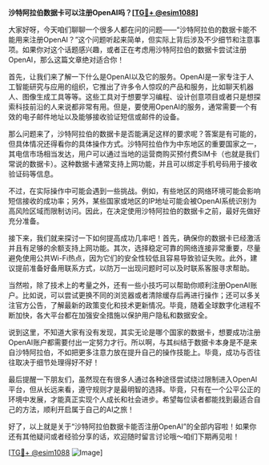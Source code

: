 **沙特阿拉伯数据卡可以注册OpenAI吗？[[TG💪+ @esim1088](https://t.me/s/esim1088)]**

大家好呀，今天咱们聊聊一个很多人都在问的问题——“沙特阿拉伯的数据卡能不能用来注册OpenAI？”这个问题听起来简单，但实际上背后涉及不少细节和注意事项。如果你对这个话题感兴趣，或者正在考虑用沙特阿拉伯的数据卡尝试注册OpenAI，那么这篇文章绝对适合你！

首先，让我们来了解一下什么是OpenAI以及它的服务。OpenAI是一家专注于人工智能研究与应用的组织，它推出了许多令人惊叹的产品和服务，比如聊天机器人、图像生成工具等等。这些工具对于想要学习编程、设计创意项目或者只是想探索科技前沿的人来说都非常有用。但是，要使用OpenAI的服务，通常需要一个有效的电子邮件地址以及能够接收验证短信或邮件的设备。

那么问题来了，沙特阿拉伯的数据卡是否能满足这样的要求呢？答案是有可能的，但具体情况还得看你的具体操作方式。沙特阿拉伯作为中东地区的重要国家之一，其电信市场相当发达，用户可以通过当地的运营商购买预付费SIM卡（也就是我们常说的数据卡）。这种数据卡通常支持上网功能，并且可以绑定手机号码用于接收验证码等信息。

不过，在实际操作中可能会遇到一些挑战。例如，有些地区的网络环境可能会影响短信接收的成功率；另外，某些国家或地区的IP地址可能会被OpenAI系统识别为高风险区域而限制访问。因此，在决定使用沙特阿拉伯的数据卡之前，最好先做好充分准备。

接下来，我们就来探讨一下如何提高成功几率吧！首先，确保你的数据卡已经激活并且有足够的余额支持上网功能。其次，选择稳定可靠的网络连接非常重要，尽量避免使用公共Wi-Fi热点，因为它们的安全性较低且容易导致验证失败。此外，建议提前准备好备用联系方式，以防万一出现问题时可以及时联系客服寻求帮助。

当然啦，除了技术上的考量之外，还有一些小技巧可以帮助你顺利注册OpenAI账户。比如说，可以尝试更换不同的浏览器或者清除缓存后再进行操作；还可以多关注官方公告，了解最新的政策变化和技术更新情况。毕竟，随着全球数字化进程不断加快，各大平台都在加强安全措施以保护用户隐私和数据安全。

说到这里，不知道大家有没有发现，其实无论是哪个国家的数据卡，想要成功注册OpenAI账户都需要付出一定努力才行。所以啊，与其纠结于数据卡本身是不是来自沙特阿拉伯，不如把更多注意力放在提升自己的操作技能上。毕竟，成功与否往往取决于细节处理得好不好！

最后提醒一下朋友们，虽然现在有很多人通过各种途径尝试绕过限制进入OpenAI平台，但从长远来看，遵守规则才是最明智的选择。毕竟，只有在一个公平公正的环境中发展，才能真正实现个人成长和社会进步。希望每位读者都能找到最适合自己的方法，顺利开启属于自己的AI之旅！

好了，以上就是关于“沙特阿拉伯数据卡能否注册OpenAI”的全部内容啦！如果你还有其他疑问或者经验分享的话，欢迎随时留言讨论哦～咱们下期再见啦！

[[TG💪+ @esim1088](https://t.me/s/esim1088) ![Image](https://i.postimg.cc/4NQfJmqS/Snipaste-2025-05-13-00-14-12.png)]